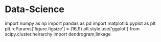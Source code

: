 # Data-Science
import numpy as np 
import pandas as pd 
import matplotlib.pyplot as plt
plt.rcParams['figure.figsize'] = (16,9)
plt.style.use('ggplot')
from scipy.cluster.heirarchy import dendrogram,linkage 
